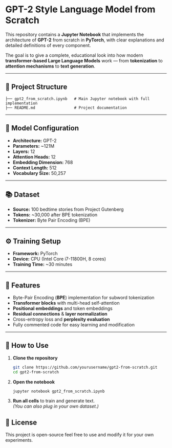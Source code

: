 # GPT-2 Style Language Model from Scratch

This repository contains a **Jupyter Notebook** that implements the architecture of **GPT-2** from scratch in **PyTorch**, with clear explanations and detailed definitions of every component.

The goal is to give a complete, educational look into how modern **transformer-based Large Language Models** work — from **tokenization** to **attention mechanisms** to **text generation**.

---

## 📂 Project Structure
```
├── gpt2_from_scratch.ipynb   # Main Jupyter notebook with full implementation
├── README.md                 # Project documentation
```

---

## 🧠 Model Configuration
- **Architecture:** GPT-2  
- **Parameters:** ~121M  
- **Layers:** 12  
- **Attention Heads:** 12  
- **Embedding Dimension:** 768  
- **Context Length:** 512  
- **Vocabulary Size:** 50,257  

---

## 📚 Dataset
- **Source:** 100 bedtime stories from Project Gutenberg  
- **Tokens:** ~30,000 after BPE tokenization  
- **Tokenizer:** Byte Pair Encoding (BPE)  

---

## ⚙️ Training Setup
- **Framework:** PyTorch  
- **Device:** CPU (Intel Core i7-11800H, 8 cores)  
- **Training Time:** ~30 minutes  

---

## 🚀 Features
- Byte-Pair Encoding (**BPE**) implementation for subword tokenization  
- **Transformer blocks** with multi-head self-attention  
- **Positional embeddings** and token embeddings  
- **Residual connections** & **layer normalization**  
- Cross-entropy loss and **perplexity evaluation**  
- Fully commented code for easy learning and modification  

---

## 📓 How to Use
1. **Clone the repository**
   ```bash
   git clone https://github.com/yourusername/gpt2-from-scratch.git
   cd gpt2-from-scratch
   ```
2. **Open the notebook**
   ```bash
   jupyter notebook gpt2_from_scratch.ipynb
   ```
3. **Run all cells** to train and generate text.  
   *(You can also plug in your own dataset.)*

## 📜 License
This project is open-source feel free to use and modify it for your own experiments.
